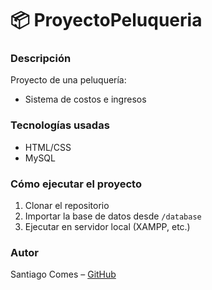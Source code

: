 # 📦 ProyectoPeluqueria

### Descripción
Proyecto de una peluquería:
  - Sistema de costos e ingresos

### Tecnologías usadas
- HTML/CSS
- MySQL

### Cómo ejecutar el proyecto
1. Clonar el repositorio
2. Importar la base de datos desde `/database`
3. Ejecutar en servidor local (XAMPP, etc.)

### Autor
Santiago Comes – [GitHub](https://github.com/Scomes02)
